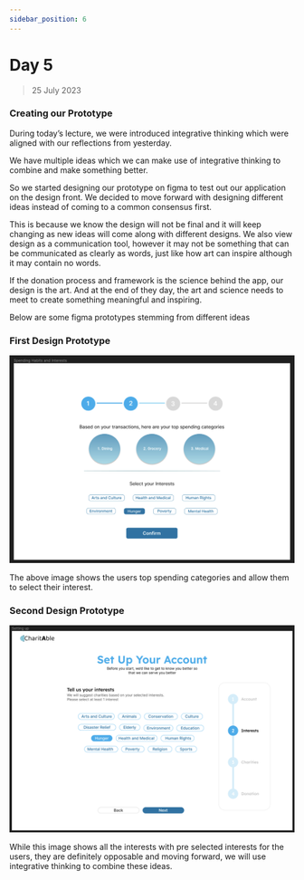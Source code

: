 ```yaml
---
sidebar_position: 6
---
```


# Day 5
> 25 July 2023

### Creating our Prototype
During today’s lecture, we were introduced integrative thinking which were aligned with our reflections from yesterday.

We have multiple ideas which we can make use of integrative thinking to combine and make something better.

So we started designing our prototype on figma to test out our application on the design front. We decided to move forward with designing different ideas instead of coming to a common consensus first.

This is because we know the design will not be final and it will keep changing as new ideas will come along with different designs. We also view design as a communication tool, however it may not be something that can be communicated as clearly as words, just like how art can inspire although it may contain no words.

If the donation process and framework is the science behind the app, our design is the art. And at the end of they day, the art and science needs to meet to create something meaningful and inspiring.

Below are some figma prototypes stemming from different ideas 

### First Design Prototype
![First Design Prototype](./img/2023-07-25/interest_page.png)

The above image shows the users top spending categories and allow them to select their interest.

### Second Design Prototype
![Second Design Prototype](./img/2023-07-25/interest_page2.png)

While this image shows all the interests with pre selected interests for the users, they are definitely opposable and moving forward, we will use integrative thinking to combine these ideas.